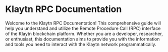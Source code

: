 # Klaytn RPC Documentation

Welcome to the Klaytn RPC Documentation! This comprehensive guide will help you understand and utilize the Remote Procedure Call (RPC) interface of the Klaytn blockchain platform. Whether you are a developer, researcher, or enthusiast, this documentation aims to provide you with the information and tools you need to interact with the Klaytn network programmatically.